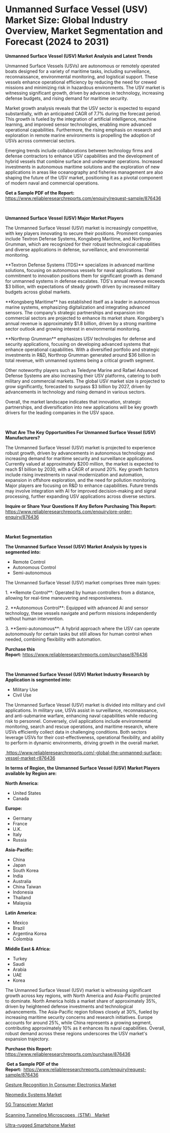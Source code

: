 <p><h1>Unmanned Surface Vessel (USV) Market Size: Global Industry Overview, Market Segmentation and Forecast (2024 to 2031)</h1></p><p><strong>Unmanned Surface Vessel (USV) Market Analysis and Latest Trends</strong></p>
<p><p>Unmanned Surface Vessels (USVs) are autonomous or remotely operated boats designed for a variety of maritime tasks, including surveillance, reconnaissance, environmental monitoring, and logistical support. These vessels enhance operational efficiency by reducing the need for crewed missions and minimizing risk in hazardous environments. The USV market is witnessing significant growth, driven by advances in technology, increasing defense budgets, and rising demand for maritime security.</p><p>Market growth analysis reveals that the USV sector is expected to expand substantially, with an anticipated CAGR of 7.7% during the forecast period. This growth is fueled by the integration of artificial intelligence, machine learning, and improved sensor technologies, enabling more advanced operational capabilities. Furthermore, the rising emphasis on research and exploration in remote marine environments is propelling the adoption of USVs across commercial sectors.</p><p>Emerging trends include collaborations between technology firms and defense contractors to enhance USV capabilities and the development of hybrid vessels that combine surface and underwater operations. Increased investments in autonomous maritime solutions and the exploration of new applications in areas like oceanography and fisheries management are also shaping the future of the USV market, positioning it as a pivotal component of modern naval and commercial operations.</p></p>
<p><strong>Get a Sample PDF of the Report:&nbsp;</strong> <a href="https://www.reliableresearchreports.com/enquiry/request-sample/876436">https://www.reliableresearchreports.com/enquiry/request-sample/876436</a></p>
<p>&nbsp;</p>
<p><strong>Unmanned Surface Vessel (USV) Major Market Players</strong></p>
<p><p>The Unmanned Surface Vessel (USV) market is increasingly competitive, with key players innovating to secure their positions. Prominent companies include Textron Defense Systems, Kongsberg Maritime, and Northrop Grumman, which are recognized for their robust technological capabilities and diverse applications in defense, surveillance, and environmental monitoring.</p><p>**Textron Defense Systems (TDS)** specializes in advanced maritime solutions, focusing on autonomous vessels for naval applications. Their commitment to innovation positions them for significant growth as demand for unmanned systems in defense escalates. TDS's annual revenue exceeds $3 billion, with expectations of steady growth driven by increased military budgets across global markets.</p><p>**Kongsberg Maritime** has established itself as a leader in autonomous marine systems, emphasizing digitalization and integrating advanced sensors. The company’s strategic partnerships and expansion into commercial sectors are projected to enhance its market share. Kongsberg's annual revenue is approximately $1.8 billion, driven by a strong maritime sector outlook and growing interest in environmental monitoring.</p><p>**Northrop Grumman** emphasizes USV technologies for defense and security applications, focusing on developing advanced systems that enhance operational capabilities. With a diversified portfolio and strategic investments in R&D, Northrop Grumman generated around $36 billion in total revenue, with unmanned systems being a critical growth segment.</p><p>Other noteworthy players such as Teledyne Marine and Rafael Advanced Defense Systems are also increasing their USV platforms, catering to both military and commercial markets. The global USV market size is projected to grow significantly, forecasted to surpass $3 billion by 2027, driven by advancements in technology and rising demand in various sectors.</p><p>Overall, the market landscape indicates that innovation, strategic partnerships, and diversification into new applications will be key growth drivers for the leading companies in the USV space.</p></p>
<p>&nbsp;</p>
<p><strong>What Are The Key Opportunities For Unmanned Surface Vessel (USV) Manufacturers?</strong></p>
<p><p>The Unmanned Surface Vessel (USV) market is projected to experience robust growth, driven by advancements in autonomous technology and increasing demand for maritime security and surveillance applications. Currently valued at approximately $200 million, the market is expected to reach $1 billion by 2030, with a CAGR of around 20%. Key growth factors include rising investments in naval modernization and automation, expansion in offshore exploration, and the need for pollution monitoring. Major players are focusing on R&D to enhance capabilities. Future trends may involve integration with AI for improved decision-making and signal processing, further expanding USV applications across diverse sectors.</p></p>
<p><strong>Inquire or Share Your Questions If Any Before Purchasing This Report:</strong> <a href="https://www.reliableresearchreports.com/enquiry/pre-order-enquiry/876436">https://www.reliableresearchreports.com/enquiry/pre-order-enquiry/876436</a></p>
<p>&nbsp;</p>
<p><strong>Market Segmentation</strong></p>
<p><strong>The Unmanned Surface Vessel (USV) Market Analysis by types is segmented into:</strong></p>
<p><ul><li>Remote Control</li><li>Autonomous Control</li><li>Semi-autonomous</li></ul></p>
<p><p>The Unmanned Surface Vessel (USV) market comprises three main types: </p><p>1. **Remote Control**: Operated by human controllers from a distance, allowing for real-time maneuvering and responsiveness.</p><p>  </p><p>2. **Autonomous Control**: Equipped with advanced AI and sensor technology, these vessels navigate and perform missions independently without human intervention.</p><p>  </p><p>3. **Semi-autonomous**: A hybrid approach where the USV can operate autonomously for certain tasks but still allows for human control when needed, combining flexibility with automation.</p></p>
<p><strong>Purchase this Report:&nbsp;</strong><a href="https://www.reliableresearchreports.com/purchase/876436">https://www.reliableresearchreports.com/purchase/876436</a></p>
<p>&nbsp;</p>
<p><strong>The Unmanned Surface Vessel (USV) Market Industry Research by Application is segmented into:</strong></p>
<p><ul><li>Military Use</li><li>Civil Use</li></ul></p>
<p><p>The Unmanned Surface Vessel (USV) market is divided into military and civil applications. In military use, USVs assist in surveillance, reconnaissance, and anti-submarine warfare, enhancing naval capabilities while reducing risk to personnel. Conversely, civil applications include environmental monitoring, search and rescue operations, and maritime research, where USVs efficiently collect data in challenging conditions. Both sectors leverage USVs for their cost-effectiveness, operational flexibility, and ability to perform in dynamic environments, driving growth in the overall market.</p></p>
<p><a href="https://www.reliableresearchreports.com/-global-the-unmanned-surface-vessel-market-r876436">&nbsp;https://www.reliableresearchreports.com/-global-the-unmanned-surface-vessel-market-r876436</a></p>
<p><strong>In terms of Region, the Unmanned Surface Vessel (USV) Market Players available by Region are:</strong></p>
<p>
    <p> <strong> North America: </strong>
        <ul>
            <li>United States</li>
            <li>Canada</li>
        </ul>
        </p> 
    <p> <strong> Europe: </strong>
        <ul>
            <li>Germany</li>
            <li>France</li>
            <li>U.K.</li>
            <li>Italy</li>
            <li>Russia</li>
        </ul>
        </p> 
    <p> <strong> Asia-Pacific: </strong>
        <ul>
            <li>China</li>
            <li>Japan</li>
            <li>South Korea</li>
            <li>India</li>
            <li>Australia</li>
            <li>China Taiwan</li>
            <li>Indonesia</li>
            <li>Thailand</li>
            <li>Malaysia</li>
        </ul>
        </p> 
    <p> <strong> Latin America: </strong>
        <ul>
            <li>Mexico</li>
            <li>Brazil</li>
            <li>Argentina Korea</li>
            <li>Colombia</li>
        </ul>
        </p> 
    <p> <strong> Middle East & Africa: </strong>
        <ul>
            <li>Turkey</li>
            <li>Saudi</li>
            <li>Arabia</li>
            <li>UAE</li>
            <li>Korea</li>
        </ul>
    </p>
    </p>
<p><p>The Unmanned Surface Vessel (USV) market is witnessing significant growth across key regions, with North America and Asia-Pacific projected to dominate. North America holds a market share of approximately 35%, driven by heightened defense investments and technological advancements. The Asia-Pacific region follows closely at 30%, fueled by increasing maritime security concerns and research initiatives. Europe accounts for around 25%, while China represents a growing segment, contributing approximately 10% as it enhances its naval capabilities. Overall, robust demand across these regions underscores the USV market's expansion trajectory.</p></p>
<p><strong>Purchase this Report: </strong><a href="https://www.reliableresearchreports.com/purchase/876436">https://www.reliableresearchreports.com/purchase/876436</a></p>
<p>&nbsp;<strong>Get a Sample PDF of the Report:&nbsp;&nbsp;</strong><a href="https://www.reliableresearchreports.com/enquiry/request-sample/876436">https://www.reliableresearchreports.com/enquiry/request-sample/876436</a></p>
<p><strong></strong></p>
<p><p><a href="https://www.linkedin.com/pulse/gesture-recognition-consumer-electronics-market-trends-analysis-tk3kf?trackingId=KUtBUK6gUJpMrKeifCGN3A%3D%3D">Gesture Recognition In Consumer Electronics Market</a></p><p><a href="https://issuu.com/reportprime-2/docs/neomedix-systems-market-size-2030.p_97f40d9ddffe7f">Neomedix Systems Market</a></p><p><a href="https://www.linkedin.com/pulse/market-forecast-global-5g-transceiver-trends-impact-analysis-gwbaf?trackingId=AW%2BMJwL4Vl5Cd6vZOP04uw%3D%3D">5G Transceiver Market</a></p><p><a href="https://issuu.com/reportprime-2/docs/scanning-tunneling-microscopesstm-m_1846adbc3573e5">Scanning Tunneling Microscopes（STM） Market</a></p><p><a href="https://github.com/GroverBarry/Market-Research-Report-List-7/blob/main/ultra-rugged-smartphone-market.md">Ultra-rugged Smartphone Market</a></p></p>